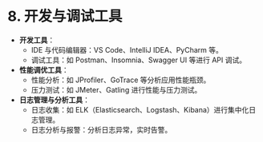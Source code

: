 # 8. 开发与调试工具

- **开发工具**：
  - IDE 与代码编辑器：VS Code、IntelliJ IDEA、PyCharm 等。
  - 调试工具：如 Postman、Insomnia、Swagger UI 等进行 API 调试。
- **性能调优工具**：
  - 性能分析：如 JProfiler、GoTrace 等分析应用性能瓶颈。
  - 压力测试：如 JMeter、Gatling 进行性能与压力测试。
- **日志管理与分析工具**：
  - 日志收集：如 ELK（Elasticsearch、Logstash、Kibana）进行集中化日志管理。
  - 日志分析与报警：分析日志异常，实时告警。
